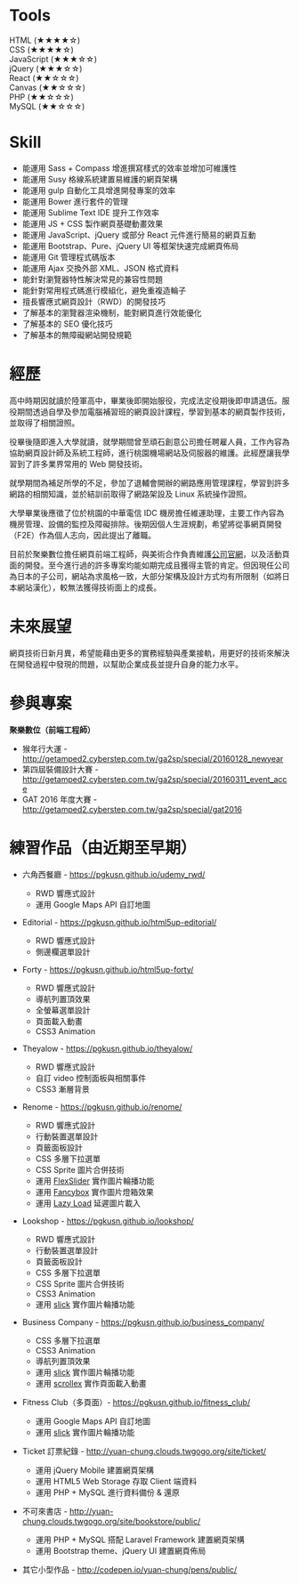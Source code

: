 # Tools
HTML (★★★★☆)   
CSS (★★★★☆)   
JavaScript (★★★☆☆)   
jQuery (★★★☆☆)   
React (★★☆☆☆)   
Canvas (★★☆☆☆)   
PHP (★★☆☆☆)   
MySQL (★★☆☆☆)  

# Skill
- 能運用 Sass + Compass 增進撰寫樣式的效率並增加可維護性
- 能運用 Susy 格線系統建置易維護的網頁架構
- 能運用 gulp 自動化工具增進開發專案的效率
- 能運用 Bower 進行套件的管理
- 能運用 Sublime Text IDE 提升工作效率
- 能運用 JS + CSS 製作網頁基礎動畫效果
- 能運用 JavaScript、jQuery 或部分 React 元件進行簡易的網頁互動
- 能運用 Bootstrap、Pure、jQuery UI 等框架快速完成網頁佈局
- 能運用 Git 管理程式碼版本
- 能運用 Ajax 交換外部 XML、JSON 格式資料
- 能針對瀏覽器特性解決常見的兼容性問題
- 能針對常用程式碼進行模組化，避免重複造輪子
- 擅長響應式網頁設計（RWD）的開發技巧
- 了解基本的瀏覽器渲染機制，能對網頁進行效能優化
- 了解基本的 SEO 優化技巧
- 了解基本的無障礙網站開發規範

# 經歷
高中時期因就讀於陸軍高中，畢業後即開始服役，完成法定役期後即申請退伍。服役期間透過自學及參加電腦補習班的網頁設計課程，學習到基本的網頁製作技術，並取得了相關證照。

役畢後隨即進入大學就讀，就學期間曾至頑石創意公司擔任聘雇人員，工作內容為協助網頁設計師及系統工程師，進行桃園機場網站及伺服器的維護。此經歷讓我學習到了許多業界常用的 Web 開發技術。

就學期間為補足所學的不足，參加了退輔會開辦的網路應用管理課程，學習到許多網路的相關知識，並於結訓前取得了網路架設及 Linux 系統操作證照。

大學畢業後應徵了位於桃園的中華電信 IDC 機房擔任維運助理，主要工作內容為機房管理、設備的監控及障礙排除。後期因個人生涯規劃，希望將從事網頁開發（F2E）作為個人志向，因此提出了離職。

目前於聚樂數位擔任網頁前端工程師，與美術合作負責維護[公司官網](http://www.cyberstep.com.tw/)，以及活動頁面的開發。至今進行過的許多專案均能如期完成且獲得主管的肯定。但因現任公司為日本的子公司，網站為求風格一致，大部分架構及設計方式均有所限制（如將日本網站漢化），較無法獲得技術面上的成長。  

# 未來展望
網頁技術日新月異，希望能藉由更多的實務經驗與產業接軌，用更好的技術來解決在開發過程中發現的問題，以幫助企業成長並提升自身的能力水平。  

# 參與專案
**聚樂數位（前端工程師）**

- 猴年行大運 - <http://getamped2.cyberstep.com.tw/ga2sp/special/20160128_newyear>
- 第四屆裝備設計大賽 - <http://getamped2.cyberstep.com.tw/ga2sp/special/20160311_event_acce>
- GAT 2016 年度大賽 - <http://getamped2.cyberstep.com.tw/ga2sp/special/gat2016>

# 練習作品（由近期至早期）
- 六角西餐廳 - <https://pgkusn.github.io/udemy_rwd/>
	- RWD 響應式設計
	- 運用 Google Maps API 自訂地圖

- Editorial - <https://pgkusn.github.io/html5up-editorial/>
	- RWD 響應式設計
	- 側邊欄選單設計

- Forty - <https://pgkusn.github.io/html5up-forty/>
	- RWD 響應式設計
	- 導航列置頂效果
	- 全螢幕選單設計
	- 頁面載入動畫
	- CSS3 Animation

- Theyalow - <https://pgkusn.github.io/theyalow/>
	- RWD 響應式設計
	- 自訂 video 控制面板與相關事件
	- CSS3 漸層背景

- Renome - <https://pgkusn.github.io/renome/>
	- RWD 響應式設計
	- 行動裝置選單設計
	- 頁籤面板設計
	- CSS 多層下拉選單
	- CSS Sprite 圖片合併技術
	- 運用 [FlexSlider](http://flexslider.woothemes.com/) 實作圖片輪播功能
	- 運用 [Fancybox](http://fancyapps.com/fancybox/) 實作圖片燈箱效果
	- 運用 [Lazy Load](http://www.appelsiini.net/projects/lazyload) 延遲圖片載入

- Lookshop - <https://pgkusn.github.io/lookshop/>
	- RWD 響應式設計
	- 行動裝置選單設計
	- 頁籤面板設計
	- CSS 多層下拉選單
	- CSS Sprite 圖片合併技術
	- CSS3 Animation
	- 運用 [slick](http://kenwheeler.github.io/slick/) 實作圖片輪播功能

- Business Company - <https://pgkusn.github.io/business_company/>
	- CSS 多層下拉選單
	- CSS3 Animation
	- 導航列置頂效果
	- 運用 [slick](http://kenwheeler.github.io/slick/) 實作圖片輪播功能
	- 運用 [scrollex](https://github.com/ajlkn/jquery.scrollex) 實作頁面載入動畫

- Fitness Club（多頁面）- <https://pgkusn.github.io/fitness_club/>
	- 運用 Google Maps API 自訂地圖
	- 運用 [slick](http://kenwheeler.github.io/slick/) 實作圖片輪播功能

- Ticket 訂票紀錄 - <http://yuan-chung.clouds.twgogo.org/site/ticket/>
	- 運用 jQuery Mobile 建置網頁架構
	- 運用 HTML5 Web Storage 存取 Client 端資料
	- 運用 PHP + MySQL 進行資料備份 & 還原

- 不可來書店 - <http://yuan-chung.clouds.twgogo.org/site/bookstore/public/>
	- 運用 PHP + MySQL 搭配 Laravel Framework 建置網頁架構
	- 運用 Bootstrap theme、jQuery UI 建置網頁佈局

- 其它小型作品 - <http://codepen.io/yuan-chung/pens/public/>